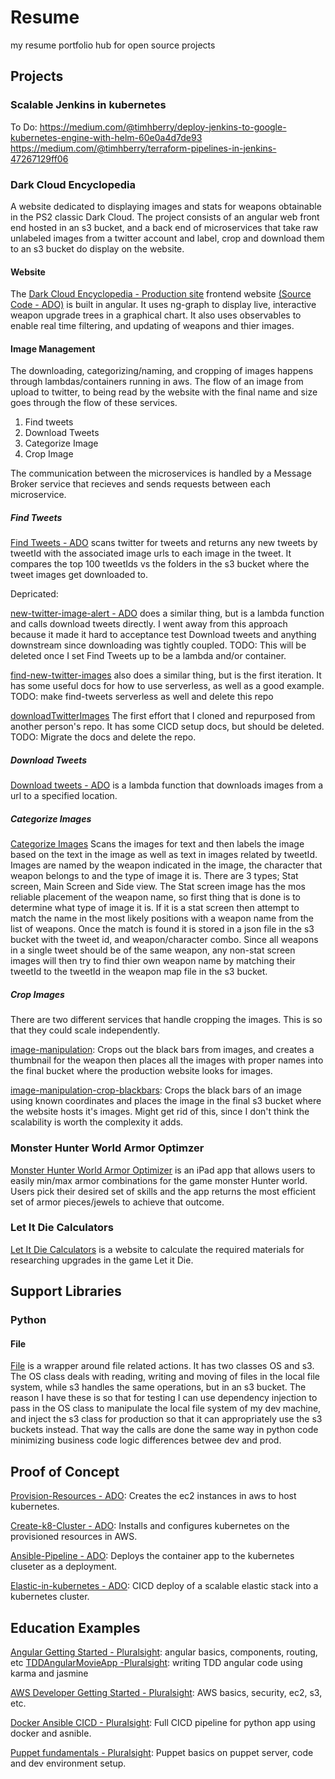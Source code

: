 # Resume

my resume portfolio hub for open source projects

## Projects

### Scalable Jenkins in kubernetes

To Do:
https://medium.com/@timhberry/deploy-jenkins-to-google-kubernetes-engine-with-helm-60e0a4d7de93
https://medium.com/@timhberry/terraform-pipelines-in-jenkins-47267129ff06

### Dark Cloud Encyclopedia

A website dedicated to displaying images and stats for weapons obtainable in the PS2 classic Dark Cloud. The project consists of an angular web front end hosted in an s3 bucket, and a back end of microservices that take raw unlabeled images from a twitter account and label, crop and download them to an s3 bucket do display on the website.

#### Website

The [Dark Cloud Encyclopedia - Production site](http://www.darkcloudencyclopedia.com.s3-website-us-west-2.amazonaws.com/welcome) frontend website [(Source Code - ADO)](https://russellboley.visualstudio.com/Dark-Cloud-Encyclopedia/_git/Dark-Cloud-Website) is built in angular. It uses ng-graph to display live, interactive weapon upgrade trees in a graphical chart. It also uses observables to enable real time filtering, and updating of weapons and thier images.

#### Image Management

The downloading, categorizing/naming, and cropping of images happens through lambdas/containers running in aws. The flow of an image from upload to twitter, to being read by the website with the final name and size goes through the flow of these services.

1. Find tweets
1. Download Tweets
1. Categorize Image
1. Crop Image

The communication between the microservices is handled by a Message Broker service that recieves and sends requests between each microservice.

##### Find Tweets

[Find Tweets - ADO](https://russellboley.visualstudio.com/Dark-Cloud-Encyclopedia/_git/find-tweets?path=%2FREADME.md&version=GBmaster) scans twitter for tweets and returns any new tweets by tweetId with the associated image urls to each image in the tweet. It compares the top 100 tweetIds vs the folders in the s3 bucket where the tweet images get downloaded to.

Depricated:

[new-twitter-image-alert - ADO](https://russellboley.visualstudio.com/Dark-Cloud-Encyclopedia/_git/New-Twitter-Image-Alert?path=%2Fhandler.py&version=GBmaster&_a=history) does a similar thing, but is a lambda function and calls download tweets directly.
I went away from this approach because it made it hard to acceptance test Download tweets and anything downstream since downloading was tightly coupled. TODO: This will be deleted once I set Find Tweets up to be a lambda and/or container.

[find-new-twitter-images](https://github.com/raboley/find-new-twitter-images) also does a similar thing, but is the first iteration. It has some useful docs for how to use serverless, as well as a good example. TODO: make find-tweets serverless as well and delete this repo

[downloadTwitterImages](https://github.com/raboley/downloadTwitterPictures) The first effort that I cloned and repurposed from another person's repo. It has some CICD setup docs, but should be deleted. TODO: Migrate the docs and delete the repo.

##### Download Tweets

[Download tweets - ADO](https://russellboley.visualstudio.com/Dark-Cloud-Encyclopedia/_git/download-images) is a lambda function that downloads images from a url to a specified location.

##### Categorize Images

[Categorize Images](https://github.com/raboley/categorize-images) Scans the images for text and then labels the image based on the text in the image as well as text in images related by tweetId. Images are named by the weapon indicated in the image, the character that weapon belongs to and the type of image it is. There are 3 types; Stat screen, Main Screen and Side view. The Stat screen image has the mos reliable placement of the weapon name, so first thing that is done is to determine what type of image it is. If it is a stat screen then attempt to match the name in the most likely positions with a weapon name from the list of weapons. Once the match is found it is stored in a json file in the s3 bucket with the tweet id, and weapon/character combo. Since all weapons in a single tweet should be of the same weapon, any non-stat screen images will then try to find thier own weapon name by matching their tweetId to the tweetId in the weapon map file in the s3 bucket.

##### Crop Images

There are two different services that handle cropping the images. This is so that they could scale independently.

[image-manipulation](https://russellboley.visualstudio.com/Dark-Cloud-Encyclopedia/_git/image-manipulation): Crops out the black bars from images, and creates a thumbnail for the weapon then places all the images with proper names into the final bucket where the production website looks for images.

[image-manipulation-crop-blackbars](https://russellboley.visualstudio.com/Dark-Cloud-Encyclopedia/_git/image-manipulation-crop-blackbars): Crops the black bars of an image using known coordinates and places the image in the final s3 bucket where the website hosts it's images. Might get rid of this, since I don't think the scalability is worth the complexity it adds.

### Monster Hunter World Armor Optimzer

[Monster Hunter World Armor Optimizer](https://github.com/raboley/MHWArmorSkillOptimizer) is an iPad app that allows users to easily min/max armor combinations for the game monster Hunter world. Users pick their desired set of skills and the app returns the most efficient set of armor pieces/jewels to achieve that outcome.

### Let It Die Calculators

[Let It Die Calculators](https://github.com/raboley/LetItDieCalculators) is a website to calculate the required materials for researching upgrades in the game Let it Die.

## Support Libraries

### Python

#### File

[File](https://github.com/raboley/File) is a wrapper around file related actions. It has two classes OS and s3. The OS class deals with reading, writing and moving of files in the local file system, while s3 handles the same operations, but in an s3 bucket. The reason I have these is so that for testing I can use dependency injection to pass in the OS class to manipulate the local file system of my dev machine, and inject the s3 class for production so that it can appropriately use the s3 buckets instead. That way the calls are done the same way in python code minimizing business code logic differences betwee dev and prod.

## Proof of Concept

[Provision-Resources - ADO](https://russellboley.visualstudio.com/Dark-Cloud-Encyclopedia/_git/Provision-Resources): Creates the ec2 instances in aws to host kubernetes.

[Create-k8-Cluster - ADO](https://russellboley.visualstudio.com/Dark-Cloud-Encyclopedia/_git/Create-k8-Cluster): Installs and configures kubernetes on the provisioned resources in AWS.

[Ansible-Pipeline - ADO](https://russellboley.visualstudio.com/Dark-Cloud-Encyclopedia/_git/Ansible-Pipeline?path=%2Fkubernetes-deploy&version=GBmaster): Deploys the container app to the kubernetes cluseter as a deployment.

[Elastic-in-kubernetes - ADO](https://russellboley.visualstudio.com/Dark-Cloud-Encyclopedia/_git/Elastic-In-Kubernetes): CICD deploy of a scalable elastic stack into a kubernetes cluster.

## Education Examples

[Angular Getting Started - Pluralsight](https://github.com/raboley/Angular-GettingStarted): angular basics, components, routing, etc
[TDDAngularMovieApp -Pluralsight](https://github.com/raboley/TDDAngularMovieApp): writing TDD angular code using karma and jasmine

[AWS Developer Getting Started - Pluralsight](https://github.com/raboley/AWSDeveloper-GettingStarted/blob/master/pizza-luvrs/HelpMe.md): AWS basics, security, ec2, s3, etc.

[Docker Ansible CICD - Pluralsight](https://github.com/raboley/docker-ansible): Full CICD pipeline for python app using docker and asnible.

[Puppet fundamentals - Pluralsight](https://github.com/raboley/puppet-fundamentals-lab/tree/master): Puppet basics on puppet server, code and dev environment setup.
